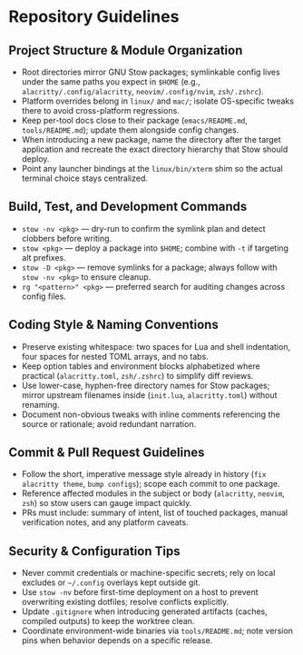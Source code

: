 # Repository Guidelines

## Project Structure & Module Organization
- Root directories mirror GNU Stow packages; symlinkable config lives under the same paths you expect in `$HOME` (e.g., `alacritty/.config/alacritty`, `neovim/.config/nvim`, `zsh/.zshrc`).
- Platform overrides belong in `linux/` and `mac/`; isolate OS-specific tweaks there to avoid cross-platform regressions.
- Keep per-tool docs close to their package (`emacs/README.md`, `tools/README.md`); update them alongside config changes.
- When introducing a new package, name the directory after the target application and recreate the exact directory hierarchy that Stow should deploy.
- Point any launcher bindings at the `linux/bin/xterm` shim so the actual terminal choice stays centralized.

## Build, Test, and Development Commands
- `stow -nv <pkg>` — dry-run to confirm the symlink plan and detect clobbers before writing.
- `stow <pkg>` — deploy a package into `$HOME`; combine with `-t` if targeting alt prefixes.
- `stow -D <pkg>` — remove symlinks for a package; always follow with `stow -nv <pkg>` to ensure cleanup.
- `rg "<pattern>" <pkg>` — preferred search for auditing changes across config files.

## Coding Style & Naming Conventions
- Preserve existing whitespace: two spaces for Lua and shell indentation, four spaces for nested TOML arrays, and no tabs.
- Keep option tables and environment blocks alphabetized where practical (`alacritty.toml`, `zsh/.zshrc`) to simplify diff reviews.
- Use lower-case, hyphen-free directory names for Stow packages; mirror upstream filenames inside (`init.lua`, `alacritty.toml`) without renaming.
- Document non-obvious tweaks with inline comments referencing the source or rationale; avoid redundant narration.

## Commit & Pull Request Guidelines
- Follow the short, imperative message style already in history (`fix alacritty theme`, `bump configs`); scope each commit to one package.
- Reference affected modules in the subject or body (`alacritty`, `neovim`, `zsh`) so stow users can gauge impact quickly.
- PRs must include: summary of intent, list of touched packages, manual verification notes, and any platform caveats.

## Security & Configuration Tips
- Never commit credentials or machine-specific secrets; rely on local excludes or `~/.config` overlays kept outside git.
- Use `stow -nv` before first-time deployment on a host to prevent overwriting existing dotfiles; resolve conflicts explicitly.
- Update `.gitignore` when introducing generated artifacts (caches, compiled outputs) to keep the worktree clean.
- Coordinate environment-wide binaries via `tools/README.md`; note version pins when behavior depends on a specific release.
